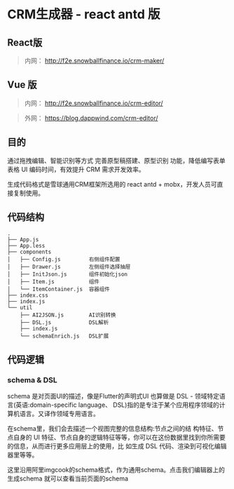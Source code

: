# CRM生成器 - react antd 版
## React版
> 内网： http://f2e.snowballfinance.io/crm-maker/

## Vue 版
> 内网： http://f2e.snowballfinance.io/crm-editor/

> 外网： https://blog.dappwind.com/crm-editor/

## 目的

通过拖拽编辑、智能识别等方式 完善原型稿搭建、原型识别 功能，降低编写表单表格 UI 编码时间，有效提升 CRM 需求开发效率。

生成代码格式是雪球通用CRM框架所选用的 react antd + mobx，开发人员可直接复制使用。

## 代码结构

```
.
├── App.js
├── App.less
├── components
│   ├── Config.js         右侧组件配置
│   ├── Drawer.js         左侧组件选择抽屉
│   ├── InitJson.js       组件初始化json
│   ├── Item.js           组件
│   └── ItemContainer.js  容器组件
├── index.css
├── index.js
└── util
    ├── AI2JSON.js        AI识别转换
    ├── DSL.js            DSL解析
    ├── index.js
    └── schemaEnrich.js   DSL扩展
```

## 代码逻辑

### schema & DSL
schema 是对页面UI的描述，像是Flutter的声明式UI
也算做是 DSL - 领域特定语言(英语:domain-specific language、 DSL)指的是专注于某个应用程序领域的计算机语言。又译作领域专用语言。

在schema里，我们会去描述一个视图完整的信息结构:节点之间的结 构特征、节点自身的 UI 特征、节点自身的逻辑特征等等，你可以在这份数据里找到你所需要的信息，从而进行更多应用层上的使用，比 如生成 DSL 代码、渲染到可视化编辑器里等等。

这里沿用阿里imgcook的schema格式，作为通用schema。点击我们编辑器上的 生成schema 就可以查看当前页面的schema


